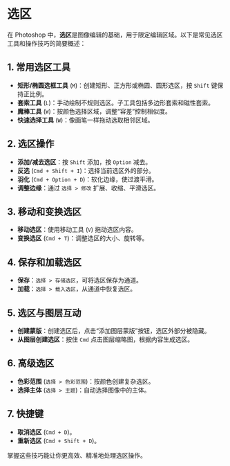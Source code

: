 # 选区

在 Photoshop 中，**选区**是图像编辑的基础，用于限定编辑区域。以下是常见选区工具和操作技巧的简要概述：

## 1. 常用选区工具
- **矩形/椭圆选框工具** (`M`)：创建矩形、正方形或椭圆、圆形选区，按 `Shift` 键保持正比例。
- **套索工具** (`L`)：手动绘制不规则选区。子工具包括多边形套索和磁性套索。
- **魔棒工具** (`W`)：按颜色选择区域，调整“容差”控制相似度。
- **快速选择工具** (`W`)：像画笔一样拖动选取相邻区域。

## 2. 选区操作
- **添加/减去选区**：按 `Shift` 添加，按 `Option` 减去。
- **反选** (`Cmd + Shift + I`)：选择当前选区外的部分。
- **羽化** (`Cmd + Option + D`)：软化边缘，使过渡平滑。
- **调整边缘**：通过 `选择 > 修改` 扩展、收缩、平滑选区。

## 3. 移动和变换选区
- **移动选区**：使用移动工具 (`V`) 拖动选区内容。
- **变换选区** (`Cmd + T`)：调整选区的大小、旋转等。

## 4. 保存和加载选区
- **保存**：`选择 > 存储选区`，可将选区保存为通道。
- **加载**：`选择 > 载入选区`，从通道中恢复选区。

## 5. 选区与图层互动
- **创建蒙版**：创建选区后，点击“添加图层蒙版”按钮，选区外部分被隐藏。
- **从图层创建选区**：按住 `Cmd` 点击图层缩略图，根据内容生成选区。

## 6. 高级选区
- **色彩范围** (`选择 > 色彩范围`)：按颜色创建复杂选区。
- **选择主体** (`选择 > 主题`)：自动选择图像中的主体。

## 7. 快捷键
- **取消选区** (`Cmd + D`)。
- **重新选区** (`Cmd + Shift + D`)。

掌握这些技巧能让你更高效、精准地处理选区操作。